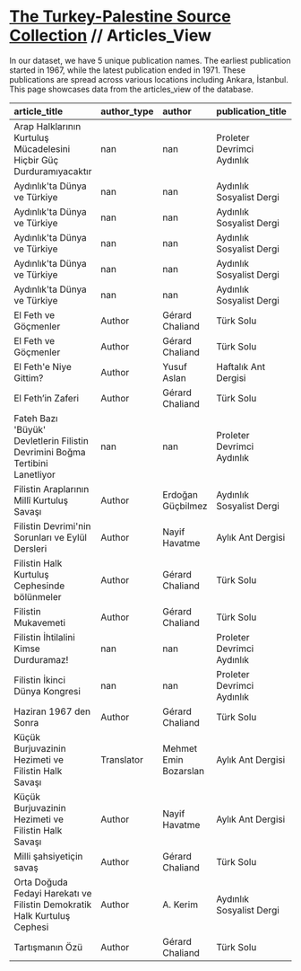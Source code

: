 # [The Turkey-Palestine Source Collection](turkey_palestine_collection.md) // Articles_View

In our dataset, we have 5 unique publication names. The earliest publication started in 1967, while the latest publication ended in 1971. These publications are spread across various locations including Ankara, İstanbul. This page showcases data from the articles_view of the database.

| article_title                                                                | author_type   | author                | publication_title          | issue_number   | issue_date   | pages   |
|:-----------------------------------------------------------------------------|:--------------|:----------------------|:---------------------------|:---------------|:-------------|:--------|
| Arap Halklarının Kurtuluş Mücadelesini Hiçbir Güç Durduramıyacaktır          | nan           | nan                   | Proleter Devrimci Aydınlık | 9-23           | 1970-09      | 369-376 |
| Aydınlık'ta Dünya ve Türkiye                                                 | nan           | nan                   | Aydınlık Sosyalist Dergi   | 1              | 1968-11      | 33-44   |
| Aydınlık'ta Dünya ve Türkiye                                                 | nan           | nan                   | Aydınlık Sosyalist Dergi   | 3              | 1969-01      | 177-186 |
| Aydınlık'ta Dünya ve Türkiye                                                 | nan           | nan                   | Aydınlık Sosyalist Dergi   | 4              | 1969-02      | 261-278 |
| Aydınlık'ta Dünya ve Türkiye                                                 | nan           | nan                   | Aydınlık Sosyalist Dergi   | 6              | 1969-04      | 417-437 |
| Aydınlık'ta Dünya ve Türkiye                                                 | nan           | nan                   | Aydınlık Sosyalist Dergi   | 24             | 1970-10      | 504-525 |
| El Feth ve Göçmenler                                                         | Author        | Gérard Chaliand       | Türk Solu                  | 86             | 1969-07      | 15      |
| El Feth ve Göçmenler                                                         | Author        | Gérard Chaliand       | Türk Solu                  | 87             | 1969-07      | 15      |
| El Feth'e Niye Gittim?                                                       | Author        | Yusuf Aslan           | Haftalık Ant Dergisi       | 165            | 1970-02      | 6       |
| El Feth’in Zaferi                                                            | Author        | Gérard Chaliand       | Türk Solu                  | 82             | 1969-06      | 12      |
| Fateh Bazı 'Büyük' Devletlerin Filistin Devrimini Boğma Tertibini Lanetliyor | nan           | nan                   | Proleter Devrimci Aydınlık | 10-24          | 1970-10      | 425-426 |
| Filistin Araplarının Millî Kurtuluş Savaşı                                   | Author        | Erdoğan Güçbilmez     | Aydınlık Sosyalist Dergi   | 3              | 1969-01      | 227-244 |
| Filistin Devrimi'nin Sorunları ve Eylül Dersleri                             | Author        | Nayif Havatme         | Aylık Ant Dergisi          | 13             | 1971-05      | 77-82   |
| Filistin Halk Kurtuluş Cephesinde bölünmeler                                 | Author        | Gérard Chaliand       | Türk Solu                  | 85             | 1969-07      | 13      |
| Filistin Mukavemeti                                                          | Author        | Gérard Chaliand       | Türk Solu                  | 81             | 1969-06      | 10-11   |
| Filistin İhtilalini Kimse Durduramaz!                                        | nan           | nan                   | Proleter Devrimci Aydınlık | 10-24          | 1970-10      | 417-423 |
| Filistin İkinci Dünya Kongresi                                               | nan           | nan                   | Proleter Devrimci Aydınlık | 10-24          | 1970-10      | 423-425 |
| Haziran 1967 den Sonra                                                       | Author        | Gérard Chaliand       | Türk Solu                  | 83             | 1969-06      | 14      |
| Küçük Burjuvazinin Hezimeti ve Filistin Halk Savaşı                          | Translator    | Mehmet Emin Bozarslan | Aylık Ant Dergisi          | 2              | 1970-06      | 75-84   |
| Küçük Burjuvazinin Hezimeti ve Filistin Halk Savaşı                          | Author        | Nayif Havatme         | Aylık Ant Dergisi          | 2              | 1970-06      | 75-84   |
| Milli şahsiyetiçin savaş                                                     | Author        | Gérard Chaliand       | Türk Solu                  | 84             | 1969-06      | 14      |
| Orta Doğuda Fedayi Harekatı ve Filistin Demokratik Halk Kurtuluş Cephesi     | Author        | A. Kerim              | Aydınlık Sosyalist Dergi   | 19             | 1970-05      | 86-96   |
| Tartışmanın Özü                                                              | Author        | Gérard Chaliand       | Türk Solu                  | 89             | 1969-07      | 13      |